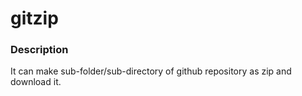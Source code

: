 # gitzip

### Description
It can make sub-folder/sub-directory of github repository as zip and download it.
